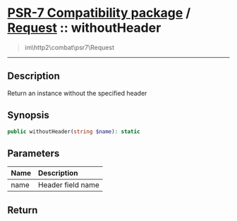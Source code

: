 # [PSR-7 Compatibility package](combat.md) / [Request](combat-Request.md) :: withoutHeader
 > im\http2\combat\psr7\Request
____

## Description
Return an instance without the specified header

## Synopsis
```php
public withoutHeader(string $name): static
```

## Parameters
| Name | Description |
| :--- | :---------- |
| name | Header field name |

## Return

